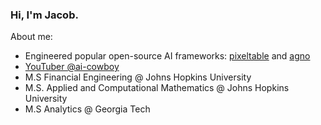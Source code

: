 ### Hi, I'm Jacob.

About me:
  - Engineered popular open-source AI frameworks: [pixeltable](https://www.pixeltable.com) and [agno](https://www.agno.com)
  - [YouTuber @ai-cowboy ](https://www.youtube.com/@ai-cowboy/videos)
  - M.S Financial Engineering @ Johns Hopkins University
  - M.S. Applied and Computational Mathematics @ Johns Hopkins University
  - M.S Analytics @ Georgia Tech 


